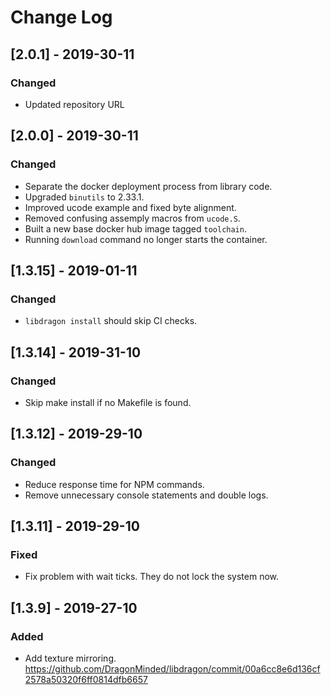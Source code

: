 # Change Log

## [2.0.1] - 2019-30-11
### Changed

- Updated repository URL

## [2.0.0] - 2019-30-11
### Changed

- Separate the docker deployment process from library code.
- Upgraded `binutils` to 2.33.1.
- Improved ucode example and fixed byte alignment.
- Removed confusing assemply macros from `ucode.S`.
- Built a new base docker hub image tagged `toolchain`.
- Running `download` command no longer starts the container.

## [1.3.15] - 2019-01-11
### Changed

- `libdragon install` should skip CI checks.

## [1.3.14] - 2019-31-10
### Changed

- Skip make install if no Makefile is found.

## [1.3.12] - 2019-29-10
### Changed

- Reduce response time for NPM commands.
- Remove unnecessary console statements and double logs.

## [1.3.11] - 2019-29-10
### Fixed

- Fix problem with wait ticks. They do not lock the system now.

## [1.3.9] - 2019-27-10
### Added

- Add texture mirroring. https://github.com/DragonMinded/libdragon/commit/00a6cc8e6d136cf2578a50320f6ff0814dfb6657